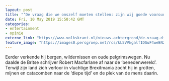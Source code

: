 ```yaml
---
layout: post
title: "‘De vraag die we onszelf moeten stellen: zijn wij goede voorouders?’"
date: Fri, 10 May 2019 15:50:42 GMT
categories: 
- entertainment 
- opinie 
externe_link: "https://www.volkskrant.nl/nieuws-achtergrond/de-vraag-die-we-onszelf-moeten-stellen-zijn-wij-goede-voorouders~bc45b0bc/"
feature_image: "https://images0.persgroep.net/rcs/kL5VVkgalf1DSuF4weENZIH9-XI/diocontent/147866194/_crop/409/7/3076/3074/_fill/320/320?appId=93a17a8fd81db0de025c8abd1cca1279&quality=0.85"
---
```


Eerder verkende hij bergen, wildernissen en oude pelgrimswegen. Nu daalde de Britse schrijver Robert Macfarlane af naar de ‘benedenwereld’. Terwijl zijn land zich verloor in vluchtige Brexitmania zocht hij in grotten, mijnen en catacomben naar de ‘diepe tijd’ en de plek van de mens daarin.
